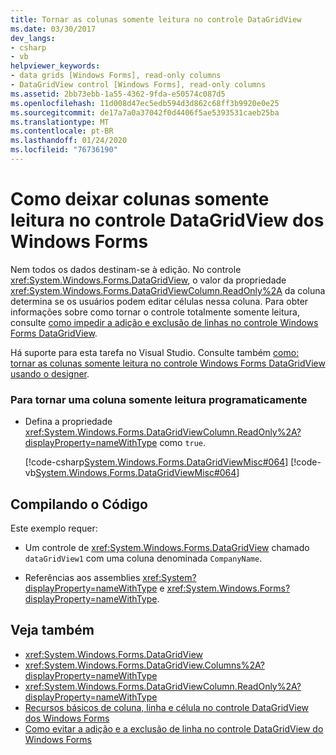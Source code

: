 ```yaml
---
title: Tornar as colunas somente leitura no controle DataGridView
ms.date: 03/30/2017
dev_langs:
- csharp
- vb
helpviewer_keywords:
- data grids [Windows Forms], read-only columns
- DataGridView control [Windows Forms], read-only columns
ms.assetid: 2bb73ebb-1a55-4362-9fda-e50574c087d5
ms.openlocfilehash: 11d008d47ec5edb594d3d862c68ff3b9920e0e25
ms.sourcegitcommit: de17a7a0a37042f0d4406f5ae5393531caeb25ba
ms.translationtype: MT
ms.contentlocale: pt-BR
ms.lasthandoff: 01/24/2020
ms.locfileid: "76736190"
---
```

# <a name="how-to-make-columns-read-only-in-the-windows-forms-datagridview-control"></a>Como deixar colunas somente leitura no controle DataGridView dos Windows Forms
Nem todos os dados destinam-se à edição. No controle <xref:System.Windows.Forms.DataGridView>, o valor da propriedade <xref:System.Windows.Forms.DataGridViewColumn.ReadOnly%2A> da coluna determina se os usuários podem editar células nessa coluna. Para obter informações sobre como tornar o controle totalmente somente leitura, consulte [como impedir a adição e exclusão de linhas no controle Windows Forms DataGridView](prevent-row-addition-and-deletion-datagridview.md).  
  
 Há suporte para esta tarefa no Visual Studio.  Consulte também [como: tornar as colunas somente leitura no controle Windows Forms DataGridView usando o designer](make-columns-read-only-in-the-datagrid-using-the-designer.md).  
  
### <a name="to-make-a-column-read-only-programmatically"></a>Para tornar uma coluna somente leitura programaticamente  
  
- Defina a propriedade <xref:System.Windows.Forms.DataGridViewColumn.ReadOnly%2A?displayProperty=nameWithType> como `true`.  
  
     [!code-csharp[System.Windows.Forms.DataGridViewMisc#064](~/samples/snippets/csharp/VS_Snippets_Winforms/System.Windows.Forms.DataGridViewMisc/CS/datagridviewmisc.cs#064)]
     [!code-vb[System.Windows.Forms.DataGridViewMisc#064](~/samples/snippets/visualbasic/VS_Snippets_Winforms/System.Windows.Forms.DataGridViewMisc/VB/datagridviewmisc.vb#064)]  
  
## <a name="compiling-the-code"></a>Compilando o Código  
 Este exemplo requer:  
  
- Um controle de <xref:System.Windows.Forms.DataGridView> chamado `dataGridView1` com uma coluna denominada `CompanyName`.  
  
- Referências aos assemblies <xref:System?displayProperty=nameWithType> e <xref:System.Windows.Forms?displayProperty=nameWithType>.  
  
## <a name="see-also"></a>Veja também

- <xref:System.Windows.Forms.DataGridView>
- <xref:System.Windows.Forms.DataGridView.Columns%2A?displayProperty=nameWithType>
- <xref:System.Windows.Forms.DataGridViewColumn.ReadOnly%2A?displayProperty=nameWithType>
- [Recursos básicos de coluna, linha e célula no controle DataGridView dos Windows Forms](basic-column-row-and-cell-features-wf-datagridview-control.md)
- [Como evitar a adição e a exclusão de linha no controle DataGridView do Windows Forms](prevent-row-addition-and-deletion-datagridview.md)
